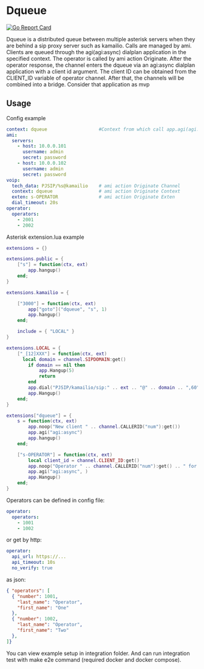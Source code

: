 # Dqueue
[![Go Report Card](https://goreportcard.com/badge/github.com/jgivc/dqueue)](https://goreportcard.com/report/github.com/jgivc/dqueue)


Dqueue is a distributed queue between multiple asterisk servers when they are behind a sip proxy server such as kamailio.
Calls are managed by ami. Clients are queued through the agi(agi:async) dialplan application in the specified context.
The operator is called by ami action Originate. After the operator response, the channel enters the dqueue
via an agi:async dialplan application with a client id argument. The client ID can be obtained from the CLIENT_ID variable
of operator channel. After that, the channels will be combined into a bridge. Consider that application as mvp

## Usage

Config example
```yaml
context: dqueue                   #Context from which call app.agi(agi:async) to insert client to queue
ami:
  servers:
    - host: 10.0.0.101
      username: admin
      secret: password
    - host: 10.0.0.102
      username: admin
      secret: password
voip:
  tech_data: PJSIP/%s@kamailio    # ami action Originate Channel
  context: dqueue                 # ami action Originate Context
  exten: s-OPERATOR               # ami action Originate Exten
  dial_timeout: 20s
operator:
  operators:
    - 2001
    - 2002
```

Asterisk extension.lua example
```lua
extensions = {}

extensions.public = {
    ["s"] = function(ctx, ext)
        app.hangup()
    end;
}

extensions.kamailio = {

    ["3000"] = function(ctx, ext)
        app["goto"]("dqueue", "s", 1)
        app.hangup()
    end;

    include = { "LOCAL" }
}

extensions.LOCAL = {
    ["_[12]XXX"] = function(ctx, ext)
      local domain = channel.SIPDOMAIN:get()
        if domain == nil then
            app.Hangup(5)
            return
        end
        app.dial("PJSIP/kamailio/sip:" .. ext .. "@" .. domain .. ",60")
        app.Hangup()
    end;
}

extensions["dqueue"] = {
    s = function(ctx, ext)
        app.noop("New client " .. channel.CALLERID("num"):get())
        app.agi("agi:async")
        app.hangup()
    end;

    ["s-OPERATOR"] = function(ctx, ext)
        local client_id = channel.CLIENT_ID:get()
        app.noop("Operator " .. channel.CALLERID("num"):get() .. " for client: " .. client_id)
        app.agi("agi:async", )
        app.Hangup()
    end;
}
```


Operators can be defined in config file:

```yaml
operator:
  operators:
    - 1001
    - 1002
```
or get by http:

```yaml
operator:
  api_url: https://...
  api_timeout: 10s
  no_verify: true
```
as json:

```json
{ "operators": [
  { "number": 1001,
    "last_name": "Operator",
    "first_name": "One"
  },
  { "number": 1002,
    "last_name": "Operator",
    "first_name": "Two"
  },
]}
```

You can view example setup in integration folder. And can run integration test with make e2e command (required docker and docker compose).

